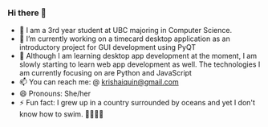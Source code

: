 ### Hi there 👋 


<!-- **krishaiquin/krishaiquin** is a ✨ _special_ ✨ repository because its `README.md` (this file) appears on your GitHub profile.

Here are some ideas to get you started: -->
- 👩 I am a 3rd year student at UBC majoring in Computer Science.
- 🔭 I’m currently working on a timecard desktop application as an introductory project for GUI development using PyQT
- 🌱 Although I am learning desktop app development at the moment, I am slowly starting to learn web app development as well. The technologies I am currently focusing on are Python and JavaScript
- 📫 You can reach me: @ krishaiquin@gmail.com
- 😄 Pronouns: She/her
- ⚡ Fun fact: I grew up in a country surrounded by oceans and yet I don't know how to swim. 🙅‍♀️🏊‍♀️

<!-- - 👯 I’m looking to collaborate on ...
- 🤔 I’m looking for help with ...
- 💬 Ask me about ... -->




